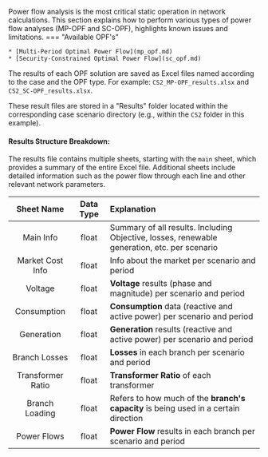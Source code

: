 Power flow analysis is the most critical static operation in network calculations. This section explains how to perform various types of power flow analyses (MP-OPF and SC-OPF), highlights known issues and limitations.
=== "Available OPF's"

    * [Multi-Period Optimal Power Flow](mp_opf.md)
    * [Security-Constrained Optimal Power Flow](sc_opf.md)

The results of each OPF solution are saved as Excel files named according to the case and the OPF type. For example: ``CS2_MP-OPF_results.xlsx`` and ``CS2_SC-OPF_results.xlsx``.

These result files are stored in a "Results" folder located within the corresponding case scenario directory (e.g., within the ``CS2`` folder in this example).



#### **Results Structure Breakdown**:

The results file contains multiple sheets, starting with the ``main`` sheet, which provides a summary of the entire Excel file. Additional sheets include detailed information such as the power flow through each line and other relevant network parameters.


|    Sheet Name     | Data Type | Explanation                                                                                  |
|:-----------------:|:---------:|:---------------------------------------------------------------------------------------------|
|     Main Info     |   float   | Summary of all results. Including Objective, losses, renewable generation, etc. per scenario |
| Market Cost Info  |   float   | Info about the market per scenario and period                                                |
|      Voltage      |   float   | **Voltage** results (phase and magnitude) per scenario and period                            |
|    Consumption    |   float   | **Consumption** data (reactive and active power) per scenario and period                     |
|    Generation     |   float   | **Generation** results (reactive and active power) per scenario and period                   |
|   Branch Losses   |   float   | **Losses** in each branch per scenario and period                                            |
| Transformer Ratio |   float   | **Transformer Ratio** of each transformer                                                    |
|  Branch Loading   |   float   | Refers to how much of the **branch's capacity** is being used in a certain direction         |
|    Power Flows    |   float   | **Power Flow** results in each branch per scenario and period                                |
